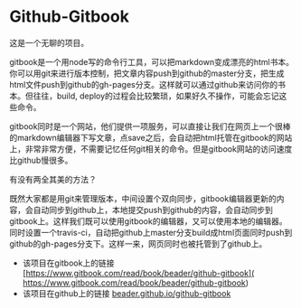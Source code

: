 # Github-Gitbook

这是一个无聊的项目。

gitbook是一个用node写的命令行工具，可以把markdown变成漂亮的html书本。你可以用git来进行版本控制，把文章内容push到github的master分支，把生成html文件push到github的gh-pages分支。这样就可以通过github来访问你的书本。但往往，build, deploy的过程会比较繁琐，如果好久不操作，可能会忘记这些命令。

gitbook同时是一个网站，他们提供一项服务，可以直接让我们在网页上一个很棒的markdown编辑器下写文章，点save之后，会自动把html托管在gitbook的网站上，非常非常方便，不需要记忆任何git相关的命令。但是gitbook网站的访问速度比github慢很多。

有没有两全其美的方法？

既然大家都是用git来管理版本，中间设置个双向同步，gitbook编辑器更新的内容，会自动同步到github上，本地提交push到github的内容，会自动同步到gitbook上。这样我们既可以使用gitbook的编辑器，又可以使用本地的编辑器。同时设置一个travis-ci，自动把github上master分支build成html页面同时push到github的gh-pages分支下。这样一来，网页同时也被托管到了github上。

- 该项目在gitbook上的链接 [https://www.gitbook.com/read/book/beader/github-gitbook]( https://www.gitbook.com/read/book/beader/github-gitbook)
- 该项目在github上的链接 [beader.github.io/github-gitbook](beader.github.io/github-gitbook)


